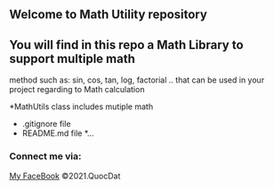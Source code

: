 ## Welcome to Math Utility  repository

## You will find in this repo a Math Library to support multiple math 
method such as: sin, cos, tan, log, factorial .. that can be used in your project regarding to Math calculation

*MathUtils class includes mutiple math
* .gitignore file
* README.md file
*...

### Connect me via: 
[My FaceBook](https://www.facebook.com/profile.php?id=100041413338383)
©2021.QuocDat